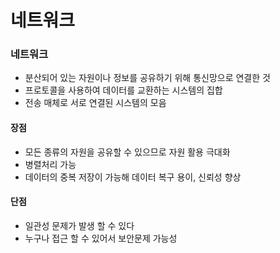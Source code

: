 # 네트워크 
### 네트워크
* 분산되어 있는 자원이나 정보를 공유하기 위해 통신망으로 연결한 것
* 프로토콜을 사용하여 데이터를 교환하는 시스템의 집합
* 전송 매체로 서로 연결된 시스템의 모음

#### 장점
* 모든 종류의 자원을 공유할 수 있으므로 자원 활용 극대화
* 병렬처리 가능
* 데이터의 중복 저장이 가능해 데이터 복구 용이, 신뢰성 향상

#### 단점
* 일관성 문제가 발생 할 수 있다
* 누구나 접근 할 수 있어서 보안문제 가능성



